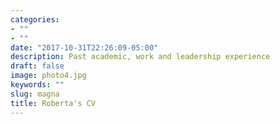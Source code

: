```yaml
---
categories:
- ""
- ""
date: "2017-10-31T22:26:09-05:00"
description: Past academic, work and leadership experience
draft: false
image: photo4.jpg
keywords: ""
slug: magna
title: Roberta's CV
---
```

